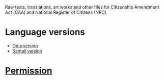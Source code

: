 Raw texts, translations, art works and other files for Citizenship Amendment Act (CAA) and National Register of Citizens (NRC).

# Language versions
* [Odia version](https://github.com/ofdn/CAA_NRC/tree/master/Odia)
* [Santali version](https://github.com/ofdn/CAA_NRC/tree/master/Odia)

# [Permission](https://twitter.com/subhapa/status/1207237481386541056)
